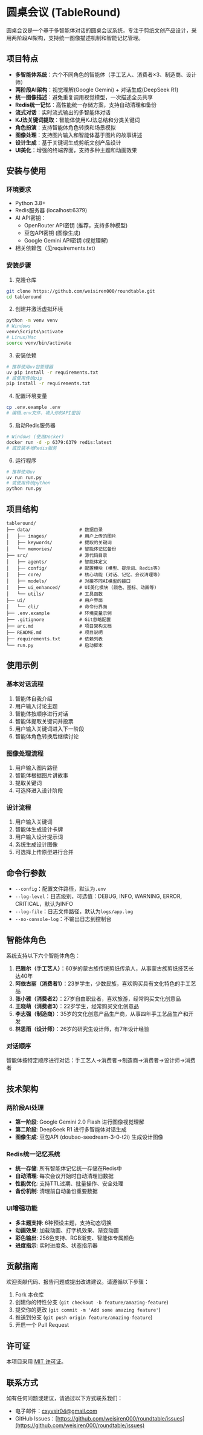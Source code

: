 # 圆桌会议 (TableRound)

圆桌会议是一个基于多智能体对话的圆桌会议系统，专注于剪纸文创产品设计，采用两阶段AI架构，支持统一图像描述机制和智能记忆管理。

## 项目特点

- **多智能体系统**：六个不同角色的智能体（手工艺人、消费者×3、制造商、设计师）
- **两阶段AI架构**：视觉理解(Google Gemini) + 对话生成(DeepSeek R1)
- **统一图像描述**：避免重复调用视觉模型，一次描述全员共享
- **Redis统一记忆**：高性能统一存储方案，支持自动清理和备份
- **流式对话**：实时流式输出的多智能体对话
- **KJ法关键词提取**：智能体使用KJ法总结和分类关键词
- **角色扮演**：支持智能体角色转换和场景模拟
- **图像处理**：支持图片输入和智能体基于图片的故事讲述
- **设计生成**：基于关键词生成剪纸文创产品设计
- **UI美化**：增强的终端界面，支持多种主题和动画效果

## 安装与使用

### 环境要求

- Python 3.8+
- Redis服务器 (localhost:6379)
- AI API密钥：
  - OpenRouter API密钥 (推荐，支持多种模型)
  - 豆包API密钥 (图像生成)
  - Google Gemini API密钥 (视觉理解)
- 相关依赖包（见requirements.txt）

### 安装步骤

1. 克隆仓库
```bash
git clone https://github.com/weisiren000/roundtable.git
cd tableround
```

2. 创建并激活虚拟环境
```bash
python -m venv venv
# Windows
venv\Scripts\activate
# Linux/Mac
source venv/bin/activate
```

3. 安装依赖
```bash
# 推荐使用uv包管理器
uv pip install -r requirements.txt
# 或使用传统pip
pip install -r requirements.txt
```

4. 配置环境变量
```bash
cp .env.example .env
# 编辑.env文件，填入你的API密钥
```

5. 启动Redis服务器
```bash
# Windows (使用Docker)
docker run -d -p 6379:6379 redis:latest
# 或安装本地Redis服务
```

6. 运行程序
```bash
# 推荐使用uv
uv run run.py
# 或使用传统python
python run.py
```

## 项目结构

```
tableround/
├── data/                  # 数据目录
│   ├── images/            # 用户上传的图片
│   ├── keywords/          # 提取的关键词
│   └── memories/          # 智能体记忆备份
├── src/                   # 源代码目录
│   ├── agents/            # 智能体定义
│   ├── config/            # 配置模块 (模型、提示词、Redis等)
│   ├── core/              # 核心功能 (对话、记忆、会议清理等)
│   ├── models/            # 对接不同AI模型的接口
│   ├── ui_enhanced/       # UI美化模块 (颜色、图标、动画等)
│   └── utils/             # 工具函数
├── ui/                    # 用户界面
│   └── cli/               # 命令行界面
├── .env.example           # 环境变量示例
├── .gitignore             # Git忽略配置
├── arc.md                 # 项目架构文档
├── README.md              # 项目说明
├── requirements.txt       # 依赖列表
└── run.py                 # 启动脚本
```

## 使用示例

### 基本对话流程

1. 智能体自我介绍
2. 用户输入讨论主题
3. 智能体按顺序进行对话
4. 智能体提取关键词并投票
5. 用户输入关键词进入下一阶段
6. 智能体角色转换后继续讨论

### 图像处理流程

1. 用户输入图片路径
2. 智能体根据图片讲故事
3. 提取关键词
4. 可选择进入设计阶段

### 设计流程

1. 用户输入关键词
2. 智能体生成设计卡牌
3. 用户输入设计提示词
4. 系统生成设计图像
5. 可选择上传原型进行合并

## 命令行参数

- `--config`：配置文件路径，默认为`.env`
- `--log-level`：日志级别，可选值：DEBUG, INFO, WARNING, ERROR, CRITICAL，默认为INFO
- `--log-file`：日志文件路径，默认为`logs/app.log`
- `--no-console-log`：不输出日志到控制台

## 智能体角色

系统支持以下六个智能体角色：

1. **巴雅尔（手工艺人）**：60岁的蒙古族传统剪纸传承人，从事蒙古族剪纸技艺长达40年
2. **阿依古丽（消费者1）**：23岁学生，少数民族，喜欢购买具有文化特色的手工艺品
3. **张小雅（消费者2）**：27岁自由职业者，喜欢旅游，经常购买文化创意品
4. **王晓萌（消费者3）**：22岁学生，经常购买文化创意品
5. **李志强（制造商）**：35岁的文化创意产品生产商，从事四年手工艺品生产和开发
6. **林思雨（设计师）**：26岁的研究生设计师，有7年设计经验

### 对话顺序
智能体按特定顺序进行对话：手工艺人→消费者→制造商→消费者→设计师→消费者

## 技术架构

### 两阶段AI处理
- **第一阶段**: Google Gemini 2.0 Flash 进行图像视觉理解
- **第二阶段**: DeepSeek R1 进行多智能体对话生成
- **图像生成**: 豆包API (doubao-seedream-3-0-t2i) 生成设计图像

### Redis统一记忆系统
- **统一存储**: 所有智能体记忆统一存储在Redis中
- **自动清理**: 每次会议开始时自动清理旧数据
- **性能优化**: 支持TTL过期、批量操作、安全处理
- **备份机制**: 清理前自动备份重要数据

### UI增强功能
- **多主题支持**: 6种预设主题，支持动态切换
- **动画效果**: 加载动画、打字机效果、渐变动画
- **彩色输出**: 256色支持、RGB渐变、智能体专属颜色
- **进度指示**: 实时进度条、状态指示器

## 贡献指南

欢迎贡献代码、报告问题或提出改进建议。请遵循以下步骤：

1. Fork 本仓库
2. 创建你的特性分支 (`git checkout -b feature/amazing-feature`)
3. 提交你的更改 (`git commit -m 'Add some amazing feature'`)
4. 推送到分支 (`git push origin feature/amazing-feature`)
5. 开启一个 Pull Request

## 许可证

本项目采用 [MIT 许可证](LICENSE)。

## 联系方式

如有任何问题或建议，请通过以下方式联系我们：

- 电子邮件：cxyvsir04@gmail.com
- GitHub Issues：[https://github.com/weisiren000/roundtable/issues](https://github.com/weisiren000/roundtable/issues)
